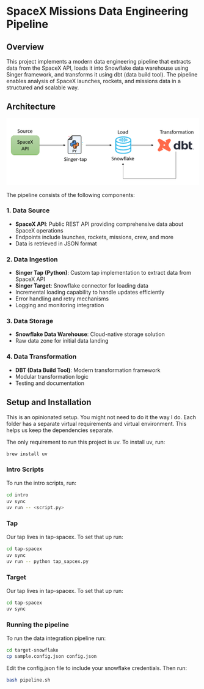 # SpaceX Missions Data Engineering Pipeline

## Overview
This project implements a modern data engineering pipeline that extracts data from the SpaceX API, loads it into Snowflake data warehouse using Singer framework, and transforms it using dbt (data build tool). The pipeline enables analysis of SpaceX launches, rockets, and missions data in a structured and scalable way.

## Architecture
![Architecture Diagram](/data-arq.png)

The pipeline consists of the following components:

### 1. Data Source
- **SpaceX API**: Public REST API providing comprehensive data about SpaceX operations
- Endpoints include launches, rockets, missions, crew, and more
- Data is retrieved in JSON format

### 2. Data Ingestion
- **Singer Tap (Python)**: Custom tap implementation to extract data from SpaceX API
- **Singer Target**: Snowflake connector for loading data
- Incremental loading capability to handle updates efficiently
- Error handling and retry mechanisms
- Logging and monitoring integration

### 3. Data Storage
- **Snowflake Data Warehouse**: Cloud-native storage solution
- Raw data zone for initial data landing

### 4. Data Transformation
- **DBT (Data Build Tool)**: Modern transformation framework
- Modular transformation logic
- Testing and documentation


## Setup and Installation

This is an opinionated setup. You might not need to do it the way I do.
Each folder has a separate virtual requirements and virtual environment.
This helps us keep the dependencies separate.

The only requirement to run this project is uv.
To install uv, run:

```sh
brew install uv
```

### Intro Scripts

To run the intro scripts, run:

```sh
cd intro
uv sync
uv run -- <script.py>
```

### Tap

Our tap lives in tap-spacex.
To set that up run:

```sh
cd tap-spacex
uv sync
uv run -- python tap_sapcex.py
```

### Target

Our tap lives in tap-spacex.
To set that up run:

```sh
cd tap-spacex
uv sync
```

### Running the pipeline

To run the data integration pipeline run:

```sh
cd target-snowflake
cp sample.config.json config.json
```

Edit the config.json file to include your snowflake credentials.
Then run:

```sh
bash pipeline.sh
```
